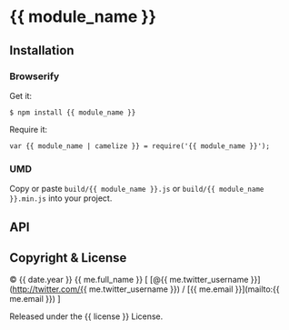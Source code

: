 # {{ module_name }}

## Installation

### Browserify

Get it:

    $ npm install {{ module_name }}

Require it:

	var {{ module_name | camelize }} = require('{{ module_name }}');

### UMD

Copy or paste `build/{{ module_name }}.js` or `build/{{ module_name }}.min.js` into your project.

## API

## Copyright &amp; License

&copy; {{ date.year }} {{ me.full_name }} [ [@{{ me.twitter_username }}](http://twitter.com/{{ me.twitter_username }}) / [{{ me.email }}](mailto:{{ me.email }}) ]

Released under the {{ license }} License.